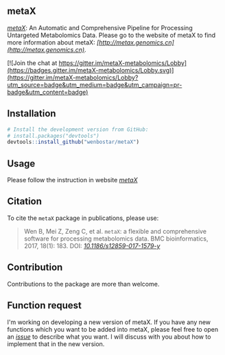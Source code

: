 ## metaX
*[metaX](http://metax.genomics.cn)*: An Automatic and Comprehensive Pipeline for Processing Untargeted Metabolomics Data. Please go to the website of metaX to find more information about metaX: *[http://metax.genomics.cn](http://metax.genomics.cn)*.

[![Join the chat at https://gitter.im/metaX-metabolomics/Lobby](https://badges.gitter.im/metaX-metabolomics/Lobby.svg)](https://gitter.im/metaX-metabolomics/Lobby?utm_source=badge&utm_medium=badge&utm_campaign=pr-badge&utm_content=badge)

## Installation

``` r
# Install the development version from GitHub:
# install.packages("devtools")
devtools::install_github("wenbostar/metaX")
```

## Usage

Please follow the instruction in website *[metaX](http://metax.genomics.cn)*

## Citation

To cite the `metaX` package in publications, please use:

> Wen B, Mei Z, Zeng C, et al. `metaX`: a flexible and comprehensive software for processing metabolomics data. BMC bioinformatics, 2017, 18(1): 183. DOI: *[10.1186/s12859-017-1579-y](https://bmcbioinformatics.biomedcentral.com/articles/10.1186/s12859-017-1579-y)*


## Contribution

Contributions to the package are more than welcome. 


## Function request

I'm working on developing a new version of metaX. If you have any new functions which you want to be added into metaX, please feel free to open an *[issue](https://github.com/wenbostar/metaX/issues)* to describe what you want. I will discuss with you about how to implement that in the new version.
